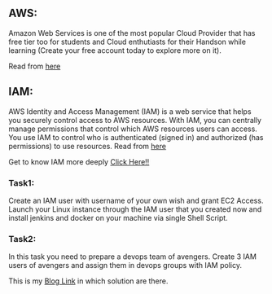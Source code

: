 ## AWS:
Amazon Web Services is one of the most popular Cloud Provider that has free tier too for students and Cloud enthutiasts for their Handson while learning (Create your free account today to explore more on it).

Read from [here](https://aws.amazon.com/what-is-aws/)

## IAM:
AWS Identity and Access Management (IAM) is a web service that helps you securely control access to AWS resources. With IAM, you can centrally manage permissions that control which AWS resources users can access. You use IAM to control who is authenticated (signed in) and authorized (has permissions) to use resources.
Read from [here](https://docs.aws.amazon.com/IAM/latest/UserGuide/introduction.html)

Get to know IAM more deeply [Click Here!!](https://www.youtube.com/watch?v=ORB4eY8EydA)

### Task1:
Create an IAM user with username of your own wish and grant EC2 Access. Launch your Linux instance through the IAM user that you created now and install jenkins and docker on your machine via single Shell Script.

### Task2:
In this task you need to prepare a devops team of avengers. Create 3 IAM users of avengers and assign them in devops groups with IAM policy.


This is my [Blog Link](https://devxblog.hashnode.dev/getting-started-with-aws-basics-iam-and-cloud-fundamentals) in which solution are there.
